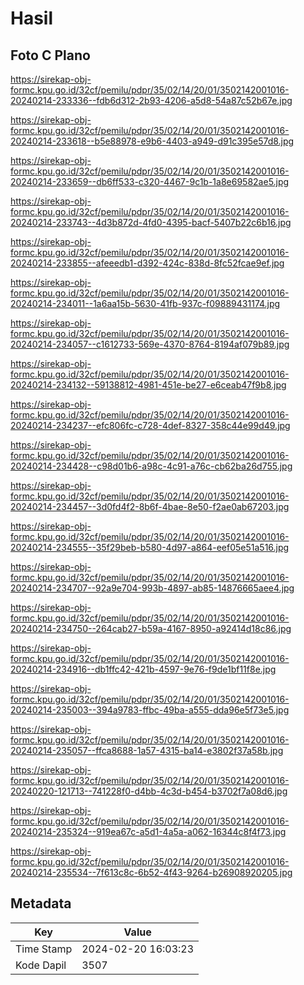 # Hasil

## Foto C Plano

https://sirekap-obj-formc.kpu.go.id/32cf/pemilu/pdpr/35/02/14/20/01/3502142001016-20240214-233336--fdb6d312-2b93-4206-a5d8-54a87c52b67e.jpg

https://sirekap-obj-formc.kpu.go.id/32cf/pemilu/pdpr/35/02/14/20/01/3502142001016-20240214-233618--b5e88978-e9b6-4403-a949-d91c395e57d8.jpg

https://sirekap-obj-formc.kpu.go.id/32cf/pemilu/pdpr/35/02/14/20/01/3502142001016-20240214-233659--db6ff533-c320-4467-9c1b-1a8e69582ae5.jpg

https://sirekap-obj-formc.kpu.go.id/32cf/pemilu/pdpr/35/02/14/20/01/3502142001016-20240214-233743--4d3b872d-4fd0-4395-bacf-5407b22c6b16.jpg

https://sirekap-obj-formc.kpu.go.id/32cf/pemilu/pdpr/35/02/14/20/01/3502142001016-20240214-233855--afeeedb1-d392-424c-838d-8fc52fcae9ef.jpg

https://sirekap-obj-formc.kpu.go.id/32cf/pemilu/pdpr/35/02/14/20/01/3502142001016-20240214-234011--1a6aa15b-5630-41fb-937c-f09889431174.jpg

https://sirekap-obj-formc.kpu.go.id/32cf/pemilu/pdpr/35/02/14/20/01/3502142001016-20240214-234057--c1612733-569e-4370-8764-8194af079b89.jpg

https://sirekap-obj-formc.kpu.go.id/32cf/pemilu/pdpr/35/02/14/20/01/3502142001016-20240214-234132--59138812-4981-451e-be27-e6ceab47f9b8.jpg

https://sirekap-obj-formc.kpu.go.id/32cf/pemilu/pdpr/35/02/14/20/01/3502142001016-20240214-234237--efc806fc-c728-4def-8327-358c44e99d49.jpg

https://sirekap-obj-formc.kpu.go.id/32cf/pemilu/pdpr/35/02/14/20/01/3502142001016-20240214-234428--c98d01b6-a98c-4c91-a76c-cb62ba26d755.jpg

https://sirekap-obj-formc.kpu.go.id/32cf/pemilu/pdpr/35/02/14/20/01/3502142001016-20240214-234457--3d0fd4f2-8b6f-4bae-8e50-f2ae0ab67203.jpg

https://sirekap-obj-formc.kpu.go.id/32cf/pemilu/pdpr/35/02/14/20/01/3502142001016-20240214-234555--35f29beb-b580-4d97-a864-eef05e51a516.jpg

https://sirekap-obj-formc.kpu.go.id/32cf/pemilu/pdpr/35/02/14/20/01/3502142001016-20240214-234707--92a9e704-993b-4897-ab85-14876665aee4.jpg

https://sirekap-obj-formc.kpu.go.id/32cf/pemilu/pdpr/35/02/14/20/01/3502142001016-20240214-234750--264cab27-b59a-4167-8950-a92414d18c86.jpg

https://sirekap-obj-formc.kpu.go.id/32cf/pemilu/pdpr/35/02/14/20/01/3502142001016-20240214-234916--db1ffc42-421b-4597-9e76-f9de1bf11f8e.jpg

https://sirekap-obj-formc.kpu.go.id/32cf/pemilu/pdpr/35/02/14/20/01/3502142001016-20240214-235003--394a9783-ffbc-49ba-a555-dda96e5f73e5.jpg

https://sirekap-obj-formc.kpu.go.id/32cf/pemilu/pdpr/35/02/14/20/01/3502142001016-20240214-235057--ffca8688-1a57-4315-ba14-e3802f37a58b.jpg

https://sirekap-obj-formc.kpu.go.id/32cf/pemilu/pdpr/35/02/14/20/01/3502142001016-20240220-121713--741228f0-d4bb-4c3d-b454-b3702f7a08d6.jpg

https://sirekap-obj-formc.kpu.go.id/32cf/pemilu/pdpr/35/02/14/20/01/3502142001016-20240214-235324--919ea67c-a5d1-4a5a-a062-16344c8f4f73.jpg

https://sirekap-obj-formc.kpu.go.id/32cf/pemilu/pdpr/35/02/14/20/01/3502142001016-20240214-235534--7f613c8c-6b52-4f43-9264-b26908920205.jpg


## Metadata

| Key        | Value               |
| ---------- | ------------------- |
| Time Stamp | 2024-02-20 16:03:23 |
| Kode Dapil | 3507                |



